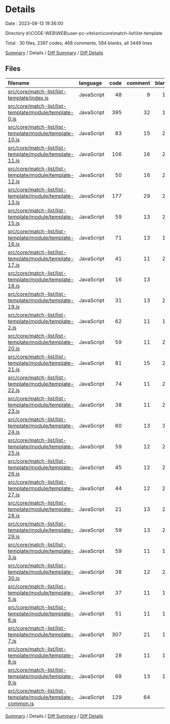 # Details

Date : 2023-08-13 19:36:00

Directory d:\\CODE-WEB\\WEB\\user-pc-vite\\src\\core\\match-list\\list-template

Total : 30 files,  2397 codes, 468 comments, 584 blanks, all 3449 lines

[Summary](results.md) / Details / [Diff Summary](diff.md) / [Diff Details](diff-details.md)

## Files
| filename | language | code | comment | blank | total |
| :--- | :--- | ---: | ---: | ---: | ---: |
| [src/core/match-list/list-template/index.js](/src/core/match-list/list-template/index.js) | JavaScript | 48 | 9 | 10 | 67 |
| [src/core/match-list/list-template/module/template-0.js](/src/core/match-list/list-template/module/template-0.js) | JavaScript | 395 | 32 | 16 | 443 |
| [src/core/match-list/list-template/module/template-10.js](/src/core/match-list/list-template/module/template-10.js) | JavaScript | 83 | 15 | 21 | 119 |
| [src/core/match-list/list-template/module/template-11.js](/src/core/match-list/list-template/module/template-11.js) | JavaScript | 106 | 16 | 20 | 142 |
| [src/core/match-list/list-template/module/template-12.js](/src/core/match-list/list-template/module/template-12.js) | JavaScript | 50 | 16 | 24 | 90 |
| [src/core/match-list/list-template/module/template-13.js](/src/core/match-list/list-template/module/template-13.js) | JavaScript | 177 | 29 | 29 | 235 |
| [src/core/match-list/list-template/module/template-15.js](/src/core/match-list/list-template/module/template-15.js) | JavaScript | 59 | 13 | 21 | 93 |
| [src/core/match-list/list-template/module/template-16.js](/src/core/match-list/list-template/module/template-16.js) | JavaScript | 71 | 13 | 17 | 101 |
| [src/core/match-list/list-template/module/template-17.js](/src/core/match-list/list-template/module/template-17.js) | JavaScript | 41 | 11 | 22 | 74 |
| [src/core/match-list/list-template/module/template-18.js](/src/core/match-list/list-template/module/template-18.js) | JavaScript | 16 | 13 | 1 | 30 |
| [src/core/match-list/list-template/module/template-19.js](/src/core/match-list/list-template/module/template-19.js) | JavaScript | 31 | 13 | 22 | 66 |
| [src/core/match-list/list-template/module/template-2.js](/src/core/match-list/list-template/module/template-2.js) | JavaScript | 62 | 11 | 16 | 89 |
| [src/core/match-list/list-template/module/template-20.js](/src/core/match-list/list-template/module/template-20.js) | JavaScript | 59 | 11 | 26 | 96 |
| [src/core/match-list/list-template/module/template-21.js](/src/core/match-list/list-template/module/template-21.js) | JavaScript | 81 | 15 | 20 | 116 |
| [src/core/match-list/list-template/module/template-22.js](/src/core/match-list/list-template/module/template-22.js) | JavaScript | 74 | 11 | 25 | 110 |
| [src/core/match-list/list-template/module/template-23.js](/src/core/match-list/list-template/module/template-23.js) | JavaScript | 38 | 11 | 22 | 71 |
| [src/core/match-list/list-template/module/template-24.js](/src/core/match-list/list-template/module/template-24.js) | JavaScript | 60 | 13 | 32 | 105 |
| [src/core/match-list/list-template/module/template-25.js](/src/core/match-list/list-template/module/template-25.js) | JavaScript | 59 | 12 | 23 | 94 |
| [src/core/match-list/list-template/module/template-26.js](/src/core/match-list/list-template/module/template-26.js) | JavaScript | 45 | 12 | 23 | 80 |
| [src/core/match-list/list-template/module/template-27.js](/src/core/match-list/list-template/module/template-27.js) | JavaScript | 44 | 12 | 20 | 76 |
| [src/core/match-list/list-template/module/template-28.js](/src/core/match-list/list-template/module/template-28.js) | JavaScript | 21 | 13 | 29 | 63 |
| [src/core/match-list/list-template/module/template-29.js](/src/core/match-list/list-template/module/template-29.js) | JavaScript | 59 | 13 | 25 | 97 |
| [src/core/match-list/list-template/module/template-3.js](/src/core/match-list/list-template/module/template-3.js) | JavaScript | 59 | 11 | 15 | 85 |
| [src/core/match-list/list-template/module/template-30.js](/src/core/match-list/list-template/module/template-30.js) | JavaScript | 38 | 12 | 20 | 70 |
| [src/core/match-list/list-template/module/template-5.js](/src/core/match-list/list-template/module/template-5.js) | JavaScript | 37 | 11 | 16 | 64 |
| [src/core/match-list/list-template/module/template-6.js](/src/core/match-list/list-template/module/template-6.js) | JavaScript | 51 | 11 | 16 | 78 |
| [src/core/match-list/list-template/module/template-7.js](/src/core/match-list/list-template/module/template-7.js) | JavaScript | 307 | 21 | 14 | 342 |
| [src/core/match-list/list-template/module/template-8.js](/src/core/match-list/list-template/module/template-8.js) | JavaScript | 28 | 11 | 18 | 57 |
| [src/core/match-list/list-template/module/template-9.js](/src/core/match-list/list-template/module/template-9.js) | JavaScript | 69 | 13 | 18 | 100 |
| [src/core/match-list/list-template/module/template-common.js](/src/core/match-list/list-template/module/template-common.js) | JavaScript | 129 | 64 | 3 | 196 |

[Summary](results.md) / Details / [Diff Summary](diff.md) / [Diff Details](diff-details.md)